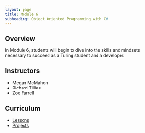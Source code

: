 ```yaml
---
layout: page
title: Module 6
subheading: Object Oriented Programming with C#
---
```


## Overview

In Module 6, students will begin to dive into the skills and mindsets necessary to succeed as a Turing student and a developer.

## Instructors

* Megan McMahon
* Richard Tillies
* Zoe Farrell

## Curriculum

* [Lessons](./lessons)
* [Projects](./projects)
